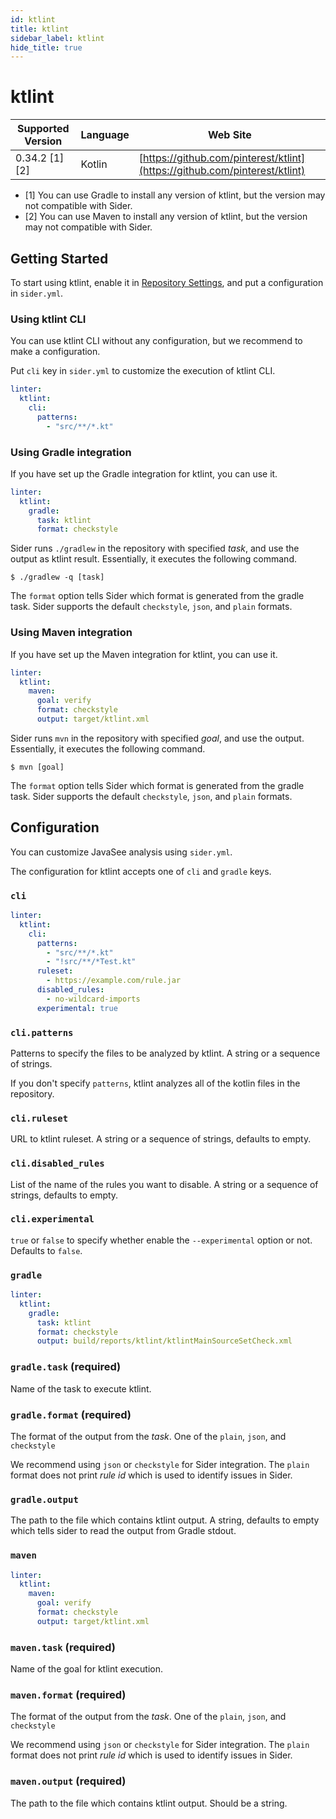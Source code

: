 ```yaml
---
id: ktlint
title: ktlint
sidebar_label: ktlint
hide_title: true
---
```


# ktlint

| Supported Version | Language | Web Site |
| ----------------- | -------- | -------- |
| 0.34.2 [1][2] | Kotlin | [https://github.com/pinterest/ktlint](https://github.com/pinterest/ktlint) |

- [1] You can use Gradle to install any version of ktlint, but the version may not compatible with Sider.
- [2] You can use Maven to install any version of ktlint, but the version may not compatible with Sider.

## Getting Started

To start using ktlint, enable it in [Repository Settings](../../getting-started/repository-settings.md), and put a configuration in `sider.yml`.

### Using ktlint CLI

You can use ktlint CLI without any configuration, but we recommend to make a configuration.

Put `cli` key in `sider.yml` to customize the execution of ktlint CLI.

```yaml
linter:
  ktlint:
    cli:
      patterns:
        - "src/**/*.kt"
```

### Using Gradle integration

If you have set up the Gradle integration for ktlint, you can use it.

```yaml
linter:
  ktlint:
    gradle:
      task: ktlint
      format: checkstyle
```

Sider runs `./gradlew` in the repository with specified _task_, and use the output as ktlint result.
Essentially, it executes the following command.

```
$ ./gradlew -q [task]
```

The `format` option tells Sider which format is generated from the gradle task.
Sider supports the default `checkstyle`, `json`, and `plain` formats.

### Using Maven integration

If you have set up the Maven integration for ktlint, you can use it.

```yaml
linter:
  ktlint:
    maven:
      goal: verify
      format: checkstyle
      output: target/ktlint.xml
```

Sider runs `mvn` in the repository with specified _goal_, and use the output.
Essentially, it executes the following command.

```
$ mvn [goal]
```

The `format` option tells Sider which format is generated from the gradle task.
Sider supports the default `checkstyle`, `json`, and `plain` formats.

## Configuration

You can customize JavaSee analysis using `sider.yml`.

The configuration for ktlint accepts one of `cli` and `gradle` keys.

### `cli`

```yaml
linter:
  ktlint:
    cli:
      patterns:
        - "src/**/*.kt"
        - "!src/**/*Test.kt"
      ruleset:
        - https://example.com/rule.jar
      disabled_rules:
        - no-wildcard-imports
      experimental: true
```

### `cli.patterns`

Patterns to specify the files to be analyzed by ktlint.
A string or a sequence of strings.

If you don't specify `patterns`, ktlint analyzes all of the kotlin files in the repository.

### `cli.ruleset`

URL to ktlint ruleset.
A string or a sequence of strings, defaults to empty.

### `cli.disabled_rules`

List of the name of the rules you want to disable.
A string or a sequence of strings, defaults to empty.

### `cli.experimental`

`true` or `false` to specify whether enable the `--experimental` option or not.
Defaults to `false`.

### `gradle`

```yaml
linter:
  ktlint:
    gradle:
      task: ktlint
      format: checkstyle
      output: build/reports/ktlint/ktlintMainSourceSetCheck.xml
```

### `gradle.task` (required)

Name of the task to execute ktlint.

### `gradle.format` (required)

The format of the output from the _task_.
One of the `plain`, `json`, and `checkstyle`

We recommend using `json` or `checkstyle` for Sider integration.
The `plain` format does not print _rule id_ which is used to identify issues in Sider.

### `gradle.output`

The path to the file which contains ktlint output.
A string, defaults to empty which tells sider to read the output from Gradle stdout.

### `maven`

```yaml
linter:
  ktlint:
    maven:
      goal: verify
      format: checkstyle
      output: target/ktlint.xml
```

### `maven.task` (required)

Name of the goal for ktlint execution.

### `maven.format` (required)

The format of the output from the _task_.
One of the `plain`, `json`, and `checkstyle`

We recommend using `json` or `checkstyle` for Sider integration.
The `plain` format does not print _rule id_ which is used to identify issues in Sider.

### `maven.output` (required)

The path to the file which contains ktlint output.
Should be a string.

